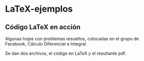 # LaTeX-ejemplos

## Código LaTeX en acción

Algunas hojas con problemas resueltos, colocadas en el grupo de Facebook, Cálculo Diferencial e Integral.

Se dan dos archivos, el código en LaTeX y el resultante pdf.



